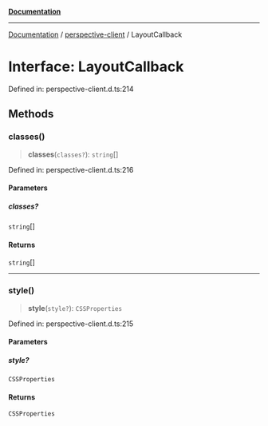 [**Documentation**](../../index.md)

***

[Documentation](../../index.md) / [perspective-client](../index.md) / LayoutCallback

# Interface: LayoutCallback

Defined in: perspective-client.d.ts:214

## Methods

### classes()

> **classes**(`classes?`): `string`[]

Defined in: perspective-client.d.ts:216

#### Parameters

##### classes?

`string`[]

#### Returns

`string`[]

***

### style()

> **style**(`style?`): `CSSProperties`

Defined in: perspective-client.d.ts:215

#### Parameters

##### style?

`CSSProperties`

#### Returns

`CSSProperties`

